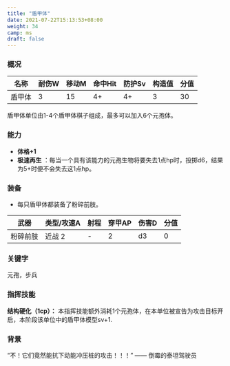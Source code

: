 ```yaml
---
title: "盾甲体"
date: 2021-07-22T15:13:53+08:00
weight: 34
camp: ms
draft: false
---
```


### 概况

| 名称   | 耐伤W | 移动M | 命中Hit | 防护Sv | 构造值 | 分值 |
| ------ | ----- | ----- | ------- | ------ | ------ | ---- |
| 盾甲体 | 3     | 15    | 4+      | 4+     | 3      | 30   |

盾甲体单位由1-4个盾甲体棋子组成，最多可以加入6个元孢体。

### 能力

-  **体格+1**
- **极速再生** ：每当一个具有该能力的元孢生物将要失去1点hp时，投掷d6，结果为5+时便不会失去这1点hp。 

### 装备

- 每只盾甲体都装备了粉碎前肢。

| 武器     | 类型/攻速A | 射程 | 穿甲AP | 伤害D | 分值 |
| -------- | ---------- | ---- | ------ | ----- | ---- |
| 粉碎前肢 | 近战 2     | -    | 2      | d3    | 0    |

### **关键字**

元孢，步兵

### 指挥技能

**结构硬化（1cp）：** 本指挥技能额外消耗1个元孢体，在本单位被宣告为攻击目标开启，本阶段该单位中的盾甲体模型sv+1.

### 背景

“不！它们竟然能抗下动能冲压桩的攻击！！！”  —— 倒霉的泰坦驾驶员

